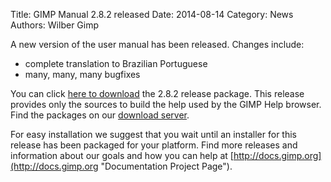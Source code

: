 Title: GIMP Manual 2.8.2 released
Date: 2014-08-14
Category: News
Authors: Wilber Gimp

A new version of the user manual has been released. Changes include:

*   complete translation to Brazilian Portuguese
*   many, many, many bugfixes

You can click [here to download](//download.gimp.org/pub/gimp/help/gimp-help-2.8.2.tar.bz2 "2.8.2") the 2.8.2 release package. This release provides only the sources to build the help used by the GIMP Help browser. Find the packages on our [download server](//download.gimp.org/pub/gimp/help/ "Link to Release Packages").

For easy installation we suggest that you wait until an installer for this release has been packaged for your platform. Find more releases and information about our goals and how you can help at [http://docs.gimp.org](http://docs.gimp.org "Documentation Project Page").

